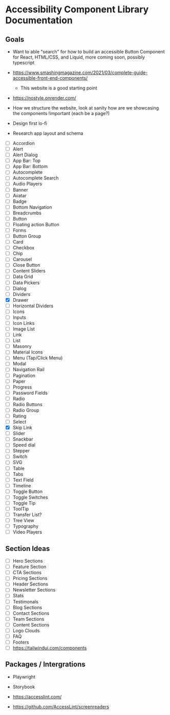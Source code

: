 # Accessibility Component Library Documentation

## Goals

- Want to able "search" for how to build an accessible Button Component for React, HTML/CSS, and Liquid, more coming soon, possibly typescript
- https://www.smashingmagazine.com/2021/03/complete-guide-accessible-front-end-components/
  - This website is a good starting point
- https://nostyle.onrender.com/

- How we structure the website, look at sanity how are we showcasing the components !important (each be a page?)
- Design first lo-fi
- Research app layout and schema

 <link rel="preconnect" href="https://fonts.googleapis.com">
<link rel="preconnect" href="https://fonts.gstatic.com" crossorigin>
<link href="https://fonts.googleapis.com/css2?family=Inclusive+Sans:ital@0;1&display=swap" rel="stylesheet">

- [ ] Accordion
- [ ] Alert
- [ ] Alert Dialog
- [ ] App Bar: Top
- [ ] App Bar: Bottom
- [ ] Autocomplete
- [ ] Autocomplete Search
- [ ] Audio Players
- [ ] Banner
- [ ] Avatar
- [ ] Badge
- [ ] Bottom Navigation
- [ ] Breadcrumbs
- [ ] Button
- [ ] Floating action Button
- [ ] Forms
- [ ] Button Group
- [ ] Card
- [ ] Checkbox
- [ ] Chip
- [ ] Carousel
- [ ] Close Button
- [ ] Content Sliders
- [ ] Data Grid
- [ ] Data Pickers
- [ ] Dialog
- [ ] Dividers
- [x] Drawer
- [ ] Horizontal Dividers
- [ ] Icons
- [ ] Inputs
- [ ] Icon Links
- [ ] Image List
- [ ] Link
- [ ] List
- [ ] Masonry
- [ ] Material Icons
- [ ] Menu (Tap/Click Menu)
- [ ] Modal
- [ ] Navigation Rail
- [ ] Pagination
- [ ] Paper
- [ ] Progress
- [ ] Password Fields
- [ ] Radio
- [ ] Radio Buttons
- [ ] Radio Group
- [ ] Rating
- [ ] Select
- [x] Skip Link
- [ ] Slider
- [ ] Snackbar
- [ ] Speed dial
- [ ] Stepper
- [ ] Switch
- [ ] SVG
- [ ] Table
- [ ] Tabs
- [ ] Text Field
- [ ] Timeline
- [ ] Toggle Button
- [ ] Toggle Switches
- [ ] Toggle Tip
- [ ] ToolTip
- [ ] Transfer List?
- [ ] Tree View
- [ ] Typography
- [ ] Video Players

## Section Ideas

- [ ] Hero Sections
- [ ] Feature Section
- [ ] CTA Sections
- [ ] Pricing Sections
- [ ] Header Sections
- [ ] Newsletter Sections
- [ ] Stats
- [ ] Testimonals
- [ ] Blog Sections
- [ ] Contact Sections
- [ ] Team Sections
- [ ] Content Sections
- [ ] Logo Clouds
- [ ] FAQ
- [ ] Footers
- [ ] https://tailwindui.com/components

## Packages / Intergrations

- Playwright
- Storybook

- https://accesslint.com/
- https://github.com/AccessLint/screenreaders
